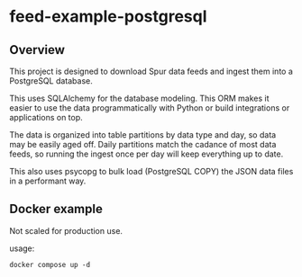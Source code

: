 # feed-example-postgresql


## Overview

This project is designed to download Spur data feeds and ingest them into a PostgreSQL database.

This uses SQLAlchemy for the database modeling.  This ORM makes it easier to use the data programmatically
with Python or build integrations or applications on top.

The data is organized into table partitions by data type and day, so data may be easily aged off.
Daily partitions match the cadance of most data feeds, so running the ingest once per day will keep
everything up to date.

This also uses psycopg to bulk load (PostgreSQL COPY) the JSON data files in a performant way.


## Docker example

Not scaled for production use.

usage:
```
docker compose up -d
```